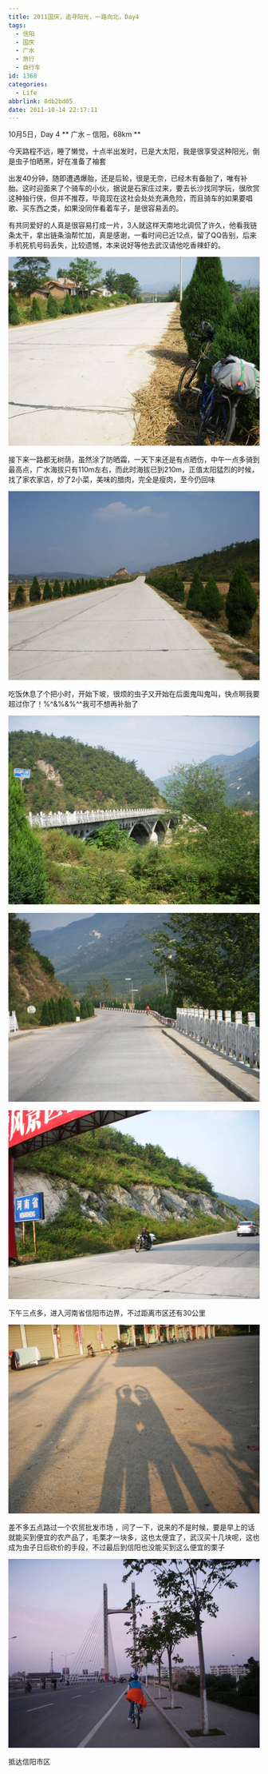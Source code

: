 ```yaml
---
title: 2011国庆，追寻阳光，一路向北，Day4
tags:
  - 信阳
  - 国庆
  - 广水
  - 旅行
  - 自行车
id: 1368
categories:
  - Life
abbrlink: 8db2bd05
date: 2011-10-14 22:17:11
---
```

10月5日，Day 4
** 广水 – 信阳，68km **

今天路程不远，睡了懒觉，十点半出发时，已是大太阳，我是很享受这种阳光，倒是虫子怕晒黑，好在准备了袖套

出发40分钟，随即遭遇爆胎，还是后轮，很是无奈，已经木有备胎了，唯有补胎。这时迎面来了个骑车的小伙，据说是石家庄过来，要去长沙找同学玩，很欣赏这种独行侠，但并不推荐，毕竟现在这社会处处充满危险，而且骑车的如果要唱歌、买东西之类，如果没同伴看着车子，是很容易丢的。

有共同爱好的人真是很容易打成一片，3人就这样天南地北调侃了许久，他看我链条太干，拿出链条油帮忙加，真是感谢，一看时间已近12点，留了QQ告别，后来手机死机号码丢失，比较遗憾，本来说好等他去武汉请他吃香辣虾的。

[![](/images/2011/10/DSCN3189.jpg "DSCN3189")](/images/2011/10/DSCN3189.jpg)
<!--more-->
接下来一路都无树荫，虽然涂了防晒霜，一天下来还是有点晒伤，中午一点多骑到最高点，广水海拔只有110m左右，而此时海拔已到210m，正值太阳猛烈的时候，找了家农家店，炒了2小菜，美味的腊肉，完全是瘦肉，至今仍回味

[![](/images/2011/10/DSCN3191.jpg "DSCN3191")](/images/2011/10/DSCN3191.jpg)

吃饭休息了个把小时，开始下坡，很烦的虫子又开始在后面鬼叫鬼叫，快点啊我要超过你了！%$%#$^&amp;%&amp;%^^我可不想再补胎了

[![](/images/2011/10/DSCN3200.jpg "DSCN3200")](/images/2011/10/DSCN3200.jpg)

[![](/images/2011/10/DSCN3201.jpg "DSCN3201")](/images/2011/10/DSCN3201.jpg)

[![](/images/2011/10/DSCN3209.jpg "DSCN3209")](/images/2011/10/DSCN3209.jpg)

下午三点多，进入河南省信阳市边界，不过距离市区还有30公里

[![](/images/2011/10/DSCN3219.jpg "DSCN3219")](/images/2011/10/DSCN3219.jpg)

差不多五点路过一个农贸批发市场 ，问了一下，说来的不是时候，要是早上的话就能买到便宜的农产品了，毛栗才一块多，这也太便宜了，武汉买十几块呢，这也成为虫子日后砍价的手段，不过最后到信阳也没能买到这么便宜的栗子

[![](/images/2011/10/DSCN3220.jpg "DSCN3220")](/images/2011/10/DSCN3220.jpg)

抵达信阳市区